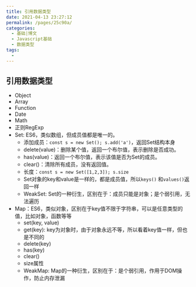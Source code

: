 ```yaml
---
title: 引用数据类型
date: 2021-04-13 23:27:12
permalink: /pages/25c90a/
categories:
  - 基础|博文
  - Javascript基础
  - 数据类型
tags:
  - 
---
```



## 引用数据类型
+ Object
+ Array
+ Function
+ Date
+ Math
+ 正则RegExp
+ Set: ES6，类似数组，但成员值都是唯一的。
  + 添加成员：`const s = new Set(); s.add('a')`，返回Set结构本身
  + delete(value)：删除某个值，返回一个布尔值，表示删除是否成功。
  + has(value)：返回一个布尔值，表示该值是否为Set的成员。
  + clear()：清除所有成员，没有返回值。
  + 长度：`const s = new Set([1,2,3]); s.size`
  + Set对象的key和value是一样的，都是成员值，所以`keys()` 和`values()`返回一样
  + WeakSet: Set的一种衍生，区别在于：成员只能是对象；是个弱引用，无法遍历
+ Map：ES6，类似对象，区别在于key值不限于字符串，可以是任意类型的值，比如对象，函数等等
  + set(key, value)
  + get(key): key为对象时，由于对象永远不等，所以看着key值一样，但也是不同的
  + delete(key)
  + has(key)
  + clear()
  + size属性
  + WeakMap: Map的一种衍生，区别在于：是个弱引用，作用于DOM操作，防止内存泄漏